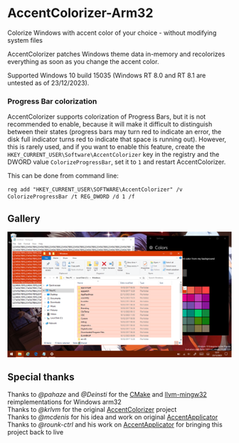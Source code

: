 # AccentColorizer-Arm32

Colorize Windows with accent color of your choice - without modifying system files

AccentColorizer patches Windows theme data in-memory and recolorizes everything as soon as you change the accent color.

Supported Windows 10 build 15035 (Windows RT 8.0 and RT 8.1 are untested as of 23/12/2023).

### Progress Bar colorization

AccentColorizer supports colorization of Progress Bars, but it is not recommended to enable, because it will make it difficult to distinguish between their states (progress bars may turn red to indicate an error, the disk full indicator turns red to indicate that space is running out). However, this is rarely used, and if you want to enable this feature, create the `HKEY_CURRENT_USER\Software\AccentColorizer` key in the registry and the DWORD value `ColorizeProgressBar`, set it to `1` and restart AccentColorizer.

This can be done from command line:
```
reg add "HKEY_CURRENT_USER\SOFTWARE\AccentColorizer" /v ColorizeProgressBar /t REG_DWORD /d 1 /f
```

## Gallery

![Windows 10 build 15035](https://github.com/ricol03/AccentColorizer-Arm32/blob/master/win10_15035.png?raw=true)

## Special thanks

Thanks to *@pahaze* and *@Deinsti* for the [CMake](https://xdaforums.com/t/make-and-cmake-for-arm32-plus-other-apps.4212725) and [llvm-mingw32](https://github.com/armdevvel/llvm-mingw) reimplementations for Windows arm32\
Thanks to *@krlvm* for the original [AccentColorizer](https://github.com/krlvm/AccentColorizer) project\
Thanks to *@mcdenis* for his idea and work on original [AccentApplicator](https://github.com/mcdenis/AccentApplicator)\
Thanks to *@rounk-ctrl* and his work on [AccentApplicator](https://github.com/rounk-ctrl/AccentApplicator) for bringing this project back to live
